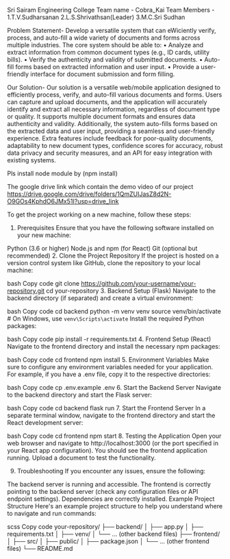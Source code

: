 Sri Sairam Engineering College
Team name - Cobra_Kai
Team Members - 1.T.V.Sudharsanan
               2.L.S.Shrivathsan(Leader)
               3.M.C.Sri Sudhan


Problem Statement-
            Develop a versatile system that can eWiciently verify, process, and auto-fill a wide variety of 
documents and forms across multiple industries. The core system should be able to:
• Analyze and extract information from common document types (e.g., ID cards, utility 
bills). 
• Verify the authenticity and validity of submitted documents. 
• Auto-fill forms based on extracted information and user input. 
• Provide a user-friendly interface for document submission and form filling.

Our Solution-
            Our solution is a versatile web/mobile application designed to efficiently process, verify, and auto-fill various documents and forms. Users can capture and upload documents, and the application will accurately identify and extract all necessary information, regardless of document type or quality. It supports multiple document formats and ensures data authenticity and validity. Additionally, the system auto-fills forms based on the extracted data and user input, providing a seamless and user-friendly experience. Extra features include feedback for poor-quality documents, adaptability to new document types, confidence scores for accuracy, robust data privacy and security measures, and an API for easy integration with existing systems.
    

Pls install node module by (npm install)

The google drive link which contain the demo video of our project
https://drive.google.com/drive/folders/1QmZUIJasZ8d2N-O9GOs4KphdO6JMx51I?usp=drive_link

To get the project working on a new machine, follow these steps:

1. Prerequisites
Ensure that you have the following software installed on your new machine:

Python (3.6 or higher)
Node.js and npm (for React)
Git (optional but recommended)
2. Clone the Project Repository
If the project is hosted on a version control system like GitHub, clone the repository to your local machine:

bash
Copy code
git clone https://github.com/your-username/your-repository.git
cd your-repository
3. Backend Setup (Flask)
Navigate to the backend directory (if separated) and create a virtual environment:

bash
Copy code
cd backend
python -m venv venv
source venv/bin/activate   # On Windows, use `venv\Scripts\activate`
Install the required Python packages:

bash
Copy code
pip install -r requirements.txt
4. Frontend Setup (React)
Navigate to the frontend directory and install the necessary npm packages:

bash
Copy code
cd frontend
npm install
5. Environment Variables
Make sure to configure any environment variables needed for your application. For example, if you have a .env file, copy it to the respective directories:

bash
Copy code
cp .env.example .env
6. Start the Backend Server
Navigate to the backend directory and start the Flask server:

bash
Copy code
cd backend
flask run
7. Start the Frontend Server
In a separate terminal window, navigate to the frontend directory and start the React development server:

bash
Copy code
cd frontend
npm start
8. Testing the Application
Open your web browser and navigate to http://localhost:3000 (or the port specified in your React app configuration). You should see the frontend application running. Upload a document to test the functionality.

9. Troubleshooting
If you encounter any issues, ensure the following:

The backend server is running and accessible.
The frontend is correctly pointing to the backend server (check any configuration files or API endpoint settings).
Dependencies are correctly installed.
Example Project Structure
Here's an example project structure to help you understand where to navigate and run commands:

scss
Copy code
your-repository/
├── backend/
│   ├── app.py
│   ├── requirements.txt
│   ├── venv/
│   └── ... (other backend files)
├── frontend/
│   ├── src/
│   ├── public/
│   ├── package.json
│   └── ... (other frontend files)
└── README.md
